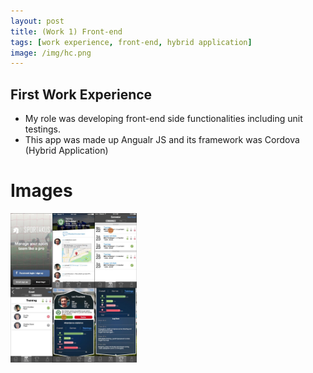 ```yaml
---
layout: post
title: (Work 1) Front-end
tags: [work experience, front-end, hybrid application]
image: /img/hc.png
---
```

## First Work Experience
* My role was developing front-end side functionalities including unit testings.
* This app was made up Angualr JS and its framework was Cordova (Hybrid Application)


# Images

<img src="/img/hc_tile.jpg" width="40%" height="30%" title="App Screenshots" alt="App Screenshots"/>
